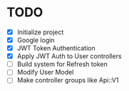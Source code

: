 # TODO

- [x] Initialize project
- [x] Google login
- [x] JWT Token Authentication
- [x] Apply JWT Auth to User controllers
- [ ] Build system for Refresh token
- [ ] Modify User Model
- [ ] Make controller groups like Api::V1